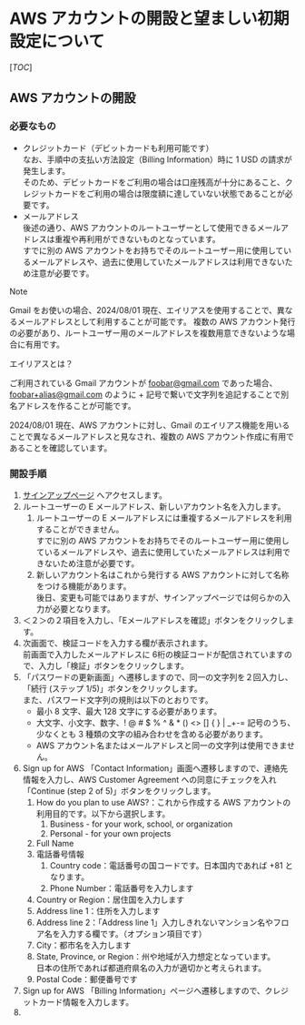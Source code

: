 # AWS アカウントの開設と望ましい初期設定について

[_TOC_]

## AWS アカウントの開設

### 必要なもの

- クレジットカード（デビットカードも利用可能です）  
  なお、手順中の支払い方法設定（Billing Information）時に 1 USD の請求が発生します。  
  そのため、デビットカードをご利用の場合は口座残高が十分にあること、クレジットカードをご利用の場合は限度額に達していない状態であることが必要です。
- メールアドレス  
  後述の通り、AWS アカウントのルートユーザーとして使用できるメールアドレスは重複や再利用ができないものとなっています。  
  すでに別の AWS アカウントをお持ちでそのルートユーザー用に使用しているメールアドレスや、過去に使用していたメールアドレスは利用できないため注意が必要です。

> [!Note]
>
> Gmail をお使いの場合、2024/08/01 現在、エイリアスを使用することで、異なるメールアドレスとして利用することが可能です。
> 複数の AWS アカウント発行の必要があり、ルートユーザー用のメールアドレスを複数用意できないような場合に有用です。
>
> エイリアスとは？
>
> ご利用されている Gmail アカウントが foobar@gmail.com であった場合、foobar+alias@gmail.com のように + 記号で繋いで文字列を追記することで別名アドレスを作ることが可能です。
>
> 2024/08/01 現在、AWS アカウントに対し、Gmail のエイリアス機能を用いることで異なるメールアドレスと見なされ、複数の AWS アカウント作成に有用であることを確認しています。

### 開設手順

1. [サインアップページ](https://signin.aws.amazon.com/signup?request_type=register) へアクセスします。
2. ルートユーザーの E メールアドレス、新しいアカウント名を入力します。
   1. ルートユーザーの E メールアドレスには重複するメールアドレスを利用することができません。  
      すでに別の AWS アカウントをお持ちでそのルートユーザー用に使用しているメールアドレスや、過去に使用していたメールアドレスは利用できないため注意が必要です。
   2. 新しいアカウント名はこれから発行する AWS アカウントに対して名称をつける機能があります。  
      後日、変更も可能ではありますが、サインアップページでは何らかの入力が必要となります。
3. ＜２＞の２項目を入力し、「Eメールアドレスを確認」ボタンをクリックします。
4. 次画面で、検証コードを入力する欄が表示されます。  
   前画面で入力したメールアドレスに 6桁の検証コードが配信されていますので、入力し「検証」ボタンをクリックします。
5. 「パスワードの更新画面」へ遷移しますので、同一の文字列を２回入力し、「続行 (ステップ 1/5)」ボタンをクリックします。  
   また、パスワード文字列の規則は以下のとおりです。
   - 最小 8 文字、最大 128 文字にする必要があります。
   - 大文字、小文字、数字、! @ # $ % ^ & * () <> [] { } | _+-= 記号のうち、少なくとも 3 種類の文字の組み合わせを含める必要があります。
   - AWS アカウント名またはメールアドレスと同一の文字列は使用できません。
6. Sign up for AWS 「Contact Information」画面へ遷移しますので、連絡先情報を入力し、AWS Customer Agreement への同意にチェックを入れ「Continue (step 2 of 5)」ボタンをクリックします。
   1. How do you plan to use AWS?：これから作成する AWS アカウントの利用目的です。以下から選択します。
      1. Business - for your work, school, or organization
      2. Personal - for your own projects
   2. Full Name
   3. 電話番号情報
      1. Country code：電話番号の国コードです。日本国内であれば +81 となります。
      2. Phone Number：電話番号を入力します
   4. Country or Region：居住国を入力します
   5. Address line 1：住所を入力します
   6. Address line 2：「Address line 1」入力しきれないマンション名やフロア名を入力する欄です。（オプション項目です）
   7. City：都市名を入力します
   8. State, Province, or Region：州や地域が入力想定となっています。  
      日本の住所であれば都道府県名の入力が適切かと考えられます。
   9. Postal Code：郵便番号です
7. Sign up for AWS 「Billing Information」ページへ遷移しますので、クレジットカード情報を入力します。
8. 